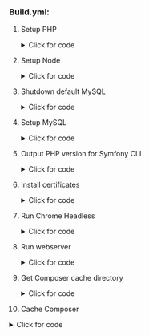 ### Build.yml:
1. Setup PHP
   <details>
      <summary>Click for code</summary>

      ```YML
           -
              name: Setup PHP
              uses: shivammathur/setup-php@v2
              with:
                php-version: "${{ matrix.php }}"
                extensions: intl
                tools: flex, symfony
                coverage: none
      ```
   </details>

2. Setup Node
   <details>
      <summary>Click for code</summary>

      ```YML
          -
            name: Setup Node
            uses: actions/setup-node@v4
            with:
              node-version: "${{ matrix.node }}"
      ```
   </details>

3. Shutdown default MySQL
    <details>
      <summary>Click for code</summary>

      ```YML
          -
            name: Shutdown default MySQL
            run: sudo service mysql stop
      ```
   </details>

4. Setup MySQL
   <details>
      <summary>Click for code</summary>

      ```YML
          -
            name: Setup MySQL
            uses: mirromutth/mysql-action@v1.1
            with:
              mysql version: "${{ matrix.mysql }}"
              mysql root password: "root"
      ```
   </details>

5. Output PHP version for Symfony CLI
   <details>
      <summary>Click for code</summary>

      ```YML
          -
            name: Output PHP version for Symfony CLI
            run: php -v | head -n 1 | awk '{ print $2 }' > .php-version
      ```
   </details>
6. Install certificates
   <details>
      <summary>Click for code</summary>

      ```YML
          -
            name: Install certificates
            run: symfony server:ca:install
      ```
   </details>

7. Run Chrome Headless
   <details>
      <summary>Click for code</summary>

      ```YML
         -
            name: Run Chrome Headless
            run: google-chrome-stable --enable-automation --disable-background-networking --no-default-browser-check --no-first-run --disable-popup-blocking --disable-default-apps --allow-insecure-localhost --disable-translate --disable-extensions --no-sandbox --enable-features=Metal --headless --remote-debugging-port=9222 --window-size=2880,1800 --proxy-server='direct://' --proxy-bypass-list='*' http://127.0.0.1 > /dev/null 2>&1 &
      ```
   </details>

8. Run webserver
   <details>
      <summary>Click for code</summary>

      ```YML
          -
            name: Run webserver
            run: (cd tests/Application && symfony server:start --port=8080 --dir=public --daemon)
      ```
   </details>
9. Get Composer cache directory
   <details>
      <summary>Click for code</summary>

      ```YML
           -
             name: Get Composer cache directory
             id: composer-cache
             run: echo "dir=$(composer config cache-files-dir)" >> $GITHUB_OUTPUT
      ```
   </details>

10. Cache Composer
   <details>
      <summary>Click for code</summary>

   ```YML
       -
         name: Cache Composer
         uses: actions/cache@v4
         with:
           path: ${{ steps.composer-cache.outputs.dir }}
           key: ${{ runner.os }}-php-${{ matrix.php }}-composer-${{ hashFiles('**/composer.json **/composer.lock') }}
           restore-keys: |
              ${{ runner.os }}-php-${{ matrix.php }}-composer-
   ```
    </details>

11. Restrict Sylius version
   <details>
      <summary>Click for code</summary>

   ```YML
       -
         name: Restrict Sylius version
         if: matrix.sylius != ''
         run: composer require "sylius/sylius:${{ matrix.sylius }}" --no-update --no-scripts --no-interaction

   ```
    </details>

12. Install PHP dependencies
   <details>
      <summary>Click for code</summary>

   ```YML
       -
         name: Install PHP dependencies
         run: composer install --no-interaction
         env:
             SYMFONY_REQUIRE: ${{ matrix.symfony }}
   ```
    </details>

13. Install Behat driver
   <details>
      <summary>Click for code</summary>

   ```YML
       -
        name: Install Behat driver
        run: vendor/bin/bdi browser:google-chrome drivers
   ```
    </details>

14. Get Yarn cache directory
   <details>
      <summary>Click for code</summary>

   ```YML
       -
         name: Get Yarn cache directory
         id: yarn-cache
         run: echo "dir=$(yarn cache dir)" >> $GITHUB_OUTPUT
   ```
    </details>

15. Cache Yarn
   <details>
       <summary>Click for code</summary>

   ```YML
       -
         name: Cache Yarn
         uses: actions/cache@v4
         with:
           path: ${{ steps.yarn-cache.outputs.dir }}
           key: ${{ runner.os }}-node-${{ matrix.node }}-yarn-${{ hashFiles('**/package.json **/yarn.lock') }}
           restore-keys: |
             ${{ runner.os }}-node-${{ matrix.node }}-yarn-
   ```
    </details>  

16. Install JS dependencies
   <details>
       <summary>Click for code</summary>

   ```YML
       -
         name: Install JS dependencies
         run: |
           (cd tests/Application && yarn install)
   ```
    </details>  

17. Prepare test application database
   <details>
       <summary>Click for code</summary>

   ```YML
      -
         name: Prepare test application database
         run: |
           (cd tests/Application && bin/console doctrine:database:create -vvv)
           (cd tests/Application && bin/console doctrine:migrations:migrate -n -vvv -q)
   ```
    </details>  

18. Prepare test application assets
   <details>
       <summary>Click for code</summary>

   ```YML
       -
         name: Prepare test application assets
         run: |
           (cd tests/Application && bin/console assets:install public -vvv)
           (cd tests/Application && yarn build:prod)
   ```
    </details>  

19. Prepare test application cache
   <details>
       <summary>Click for code</summary>

   ```YML
       -
         name: Prepare test application cache
         run: (cd tests/Application && bin/console cache:warmup -vvv)
   ```
    </details>  

20. Load fixtures in test application
   <details>
       <summary>Click for code</summary>

   ```YML
       -
         name: Load fixtures in test application
         run: (cd tests/Application && bin/console sylius:fixtures:load -n)
   ```
    </details>  

21. Validate composer.json
   <details>
       <summary>Click for code</summary>

   ```YML
       -
         name: Validate composer.json
         run: composer validate --ansi --strict
   ```
    </details>  

22. Validate database schema
   <details>
       <summary>Click for code</summary>

   ```YML
       -
         name: Validate database schema
         run: (cd tests/Application && bin/console doctrine:schema:validate)
   ```
    </details>  

23. Run PHPSpec
   <details>
       <summary>Click for code</summary>

   ```YML
       -
         name: Run PHPSpec
         run: vendor/bin/phpspec run --ansi -f progress --no-interaction
   ```
    </details>  

24. Run PHPUnit
   <details>
       <summary>Click for code</summary>

   ```YML
      -
         name: Run PHPUnit
         run: vendor/bin/phpunit --colors=always
   ```
    </details>  

25. Run Behat
   <details>
       <summary>Click for code</summary>

   ```YML
       -
         name: Run Behat
         run: vendor/bin/behat --colors --strict -vvv --no-interaction -f progress  || vendor/bin/behat --colors --strict -vvv --no-interaction -f progress --rerun
   ```
    </details>

26. Upload Behat logs
   <details>
       <summary>Click for code</summary>

   ```YML
       -
         name: Upload Behat logs
         uses: actions/upload-artifact@v3
         if: failure()
         with:
           name: Behat logs
           path: etc/build/
           if-no-files-found: ignore
   ```
    </details> 

27. Failed build Slack notification
   <details>
       <summary>Click for code</summary>

   ```YML
        -
           name: Failed build Slack notification
           uses: rtCamp/action-slack-notify@v2
           if: ${{ failure() && (GithubBuilds.ref == 'refs/heads/main' || GithubBuilds.ref == 'refs/heads/master') }}
           env:
             SLACK_CHANNEL: ${{ secrets.FAILED_BUILD_SLACK_CHANNEL }}
             SLACK_COLOR: ${{ job.status }}
             SLACK_ICON: https://github.com/rtCamp.png?size=48
             SLACK_MESSAGE: ':x:'
             SLACK_TITLE: Failed build on ${{ GithubBuilds.event.repository.name }} repository
             SLACK_USERNAME: ${{ secrets.FAILED_BUILD_SLACK_USERNAME }}
             SLACK_WEBHOOK: ${{ secrets.FAILED_BUILD_SLACK_WEBHOOK }}
   ```
    </details>  

### coding_standard.yml:
1. Setup PHP
   <details>
      <summary>Click for code</summary>

      ```YML
           -
              name: Setup PHP
              uses: shivammathur/setup-php@v2
              with:
                php-version: "${{ matrix.php }}"
                extensions: intl
                tools: flex, symfony
                coverage: none
      ```
   </details>

2. Setup Node
   <details>
      <summary>Click for code</summary>

      ```YML
          -
            name: Setup Node
            uses: actions/setup-node@v4
            with:
              node-version: "${{ matrix.node }}"
      ```
   </details>

3. Shutdown default MySQL
    <details>
      <summary>Click for code</summary>

      ```YML
          -
            name: Shutdown default MySQL
            run: sudo service mysql stop
      ```
   </details>

4. Setup MySQL
   <details>
      <summary>Click for code</summary>

      ```YML
          -
            name: Setup MySQL
            uses: mirromutth/mysql-action@v1.1
            with:
              mysql version: "${{ matrix.mysql }}"
              mysql root password: "root"
      ```
   </details>

5. Output PHP version for Symfony CLI
   <details>
      <summary>Click for code</summary>

      ```YML
          -
            name: Output PHP version for Symfony CLI
            run: php -v | head -n 1 | awk '{ print $2 }' > .php-version
      ```
   </details>
6. Install certificates
   <details>
      <summary>Click for code</summary>

      ```YML
          -
            name: Install certificates
            run: symfony server:ca:install
      ```
   </details>

7. Run Chrome Headless
   <details>
      <summary>Click for code</summary>

      ```YML
         -
            name: Run Chrome Headless
            run: google-chrome-stable --enable-automation --disable-background-networking --no-default-browser-check --no-first-run --disable-popup-blocking --disable-default-apps --allow-insecure-localhost --disable-translate --disable-extensions --no-sandbox --enable-features=Metal --headless --remote-debugging-port=9222 --window-size=2880,1800 --proxy-server='direct://' --proxy-bypass-list='*' http://127.0.0.1 > /dev/null 2>&1 &
      ```
   </details>

8. Run webserver
   <details>
      <summary>Click for code</summary>

      ```YML
          -
            name: Run webserver
            run: (cd tests/Application && symfony server:start --port=8080 --dir=public --daemon)
      ```
   </details>
9. Get Composer cache directory
   <details>
      <summary>Click for code</summary>

      ```YML
           -
             name: Get Composer cache directory
             id: composer-cache
             run: echo "dir=$(composer config cache-files-dir)" >> $GITHUB_OUTPUT
      ```
   </details>

10. Cache Composer
   <details>
      <summary>Click for code</summary>

      ```YML
          -
            name: Cache Composer
            uses: actions/cache@v4
            with:
              path: ${{ steps.composer-cache.outputs.dir }}
              key: ${{ runner.os }}-php-${{ matrix.php }}-composer-${{ hashFiles('**/composer.json **/composer.lock') }}
              restore-keys: |
                 ${{ runner.os }}-php-${{ matrix.php }}-composer-
      ```
    </details>

11. Restrict Sylius version
   <details>
      <summary>Click for code</summary>

      ```YML
          -
            name: Restrict Sylius version
            if: matrix.sylius != ''
            run: composer require "sylius/sylius:${{ matrix.sylius }}" --no-update --no-scripts --no-interaction
      
      ```
    </details>

12. Install PHP dependencies
   <details>
      <summary>Click for code</summary>

   ```YML
       -
         name: Install PHP dependencies
         run: composer install --no-interaction
         env:
             SYMFONY_REQUIRE: ${{ matrix.symfony }}
   ```
    </details>

13. Install Behat driver
   <details>
      <summary>Click for code</summary>
   
      ```YML
          -
           name: Install Behat driver
           run: vendor/bin/bdi browser:google-chrome drivers
      ```
    </details>

14. Get Yarn cache directory
   <details>
      <summary>Click for code</summary>

      ```YML
          -
            name: Get Yarn cache directory
            id: yarn-cache
            run: echo "dir=$(yarn cache dir)" >> $GITHUB_OUTPUT
      ```
    </details>

### [Previous chapter]('./doc/GithubBuilds/3_JobsAndStrategySubchapter.md') / [Main page]('./doc/GithubBuilds/GithubBuilds.md') / [Next chapter]('./doc/GithubBuilds/5_ExampleBuildsSubchapter.md')